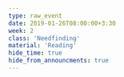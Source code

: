 ```yaml
---
type: raw_event
date: 2019-01-26T08:00:00+3:30
week: 2
class: 'Needfinding'
material: 'Reading'
hide_time: true
hide_from_announcments: true
---
```

